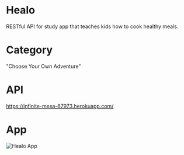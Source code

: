 # Healo

RESTful API for study app that teaches kids how to cook healthy meals.

# Category 

"Choose Your Own Adventure"

# API

https://infinite-mesa-67973.herokuapp.com/

# App

![Healo App](https://dev-to-uploads.s3.amazonaws.com/uploads/articles/nu7vvvwuw0v6u7k4ux21.png)

